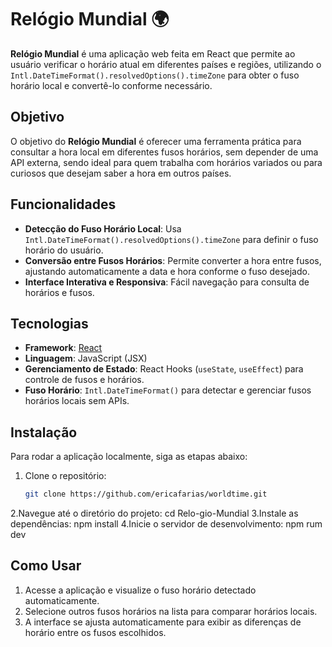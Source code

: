 # Relógio Mundial 🌍

**Relógio Mundial** é uma aplicação web feita em React que permite ao usuário verificar o horário atual em diferentes países e regiões, utilizando o `Intl.DateTimeFormat().resolvedOptions().timeZone` para obter o fuso horário local e convertê-lo conforme necessário.

## Objetivo
O objetivo do **Relógio Mundial** é oferecer uma ferramenta prática para consultar a hora local em diferentes fusos horários, sem depender de uma API externa, sendo ideal para quem trabalha com horários variados ou para curiosos que desejam saber a hora em outros países.

## Funcionalidades
- **Detecção do Fuso Horário Local**: Usa `Intl.DateTimeFormat().resolvedOptions().timeZone` para definir o fuso horário do usuário.
- **Conversão entre Fusos Horários**: Permite converter a hora entre fusos, ajustando automaticamente a data e hora conforme o fuso desejado.
- **Interface Interativa e Responsiva**: Fácil navegação para consulta de horários e fusos.

## Tecnologias
- **Framework**: [React](https://reactjs.org/)
- **Linguagem**: JavaScript (JSX)
- **Gerenciamento de Estado**: React Hooks (`useState`, `useEffect`) para controle de fusos e horários.
- **Fuso Horário**: `Intl.DateTimeFormat()` para detectar e gerenciar fusos horários locais sem APIs.

## Instalação
Para rodar a aplicação localmente, siga as etapas abaixo:

1. Clone o repositório:
   ```bash
   git clone https://github.com/ericafarias/worldtime.git
2.Navegue até o diretório do projeto:
   cd Relo-gio-Mundial
3.Instale as dependências:
   npm install
4.Inicie o servidor de desenvolvimento:
   npm rum dev

## Como Usar
1. Acesse a aplicação e visualize o fuso horário detectado automaticamente.
2. Selecione outros fusos horários na lista para comparar horários locais.
3. A interface se ajusta automaticamente para exibir as diferenças de horário entre os fusos escolhidos.

